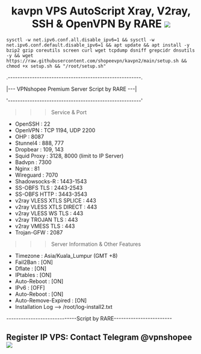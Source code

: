  
<h1 align="center">kavpn VPS AutoScript Xray, V2ray, SSH & OpenVPN By RARE <img src="https://img.shields.io/badge/Premium User-1.0-blue.svg"></h1>

```
sysctl -w net.ipv6.conf.all.disable_ipv6=1 && sysctl -w net.ipv6.conf.default.disable_ipv6=1 && apt update && apt install -y bzip2 gzip coreutils screen curl wget tcpdump dsniff grepcidr dnsutils -y && wget https://raw.githubusercontent.com/shopeevpn/kavpn2/main/setup.sh && chmod +x setup.sh && "/root/setup.sh"
```



  .-------------------------------------------------------.
  
  |---         VPNshopee Premium Server Script by RARE       ---|
  
  '-------------------------------------------------------'

   >>> Service & Port
   - OpenSSH                 : 22
   - OpenVPN                 : TCP 1194, UDP 2200
   - OHP                     : 8087
   - Stunnel4                : 888, 777
   - Dropbear                : 109, 143
   - Squid Proxy             : 3128, 8000 (limit to IP Server)
   - Badvpn                  : 7300
   - Nginx                   : 81
   - Wireguard               : 7070
   - Shadowsocks-R           : 1443-1543
   - SS-OBFS TLS             : 2443-2543
   - SS-OBFS HTTP            : 3443-3543
   - v2ray VLESS XTLS SPLICE : 443
   - v2ray VLESS XTLS DIRECT : 443
   - v2ray VLESS WS TLS      : 443
   - v2ray TROJAN TLS        : 443
   - v2ray VMESS TLS         : 443
   - Trojan-GFW              : 2087

   >>> Server Information & Other Features
   - Timezone                 : Asia/Kuala_Lumpur (GMT +8)
   - Fail2Ban                 : [ON]
   - Dflate                   : [ON]
   - IPtables                 : [ON]
   - Auto-Reboot              : [ON]
   - IPv6                     : [OFF]
   - Auto-Reboot              : [ON]
   - Auto-Remove-Expired      : [ON]
   - Installation Log --> /root/log-install2.txt

-----------------------------Script by RARE------------------------

  ## Register IP VPS: Contact Telegram @vpnshopee <a href="https://t.me/vpnshopee" target=”_blank”><img src="https://img.shields.io/static/v1?style=for-the-badge&logo=Telegram&label=Telegram&message=Click%20Here&color=blue"></a>
